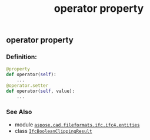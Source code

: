﻿---
title: operator property
second_title: Aspose.CAD for Python via .NET API References
description: 
type: docs
weight: 70
url: /python-net/aspose.cad.fileformats.ifc.ifc4.entities/ifcbooleanclippingresult/operator/
is_root: false
---

## operator property

### Definition:
```python
@property
def operator(self):
    ...
@operator.setter
def operator(self, value):
    ...
```

### See Also
* module [`aspose.cad.fileformats.ifc.ifc4.entities`](../../)
* class [`IfcBooleanClippingResult`](/cad/python-net/aspose.cad.fileformats.ifc.ifc4.entities/ifcbooleanclippingresult)
